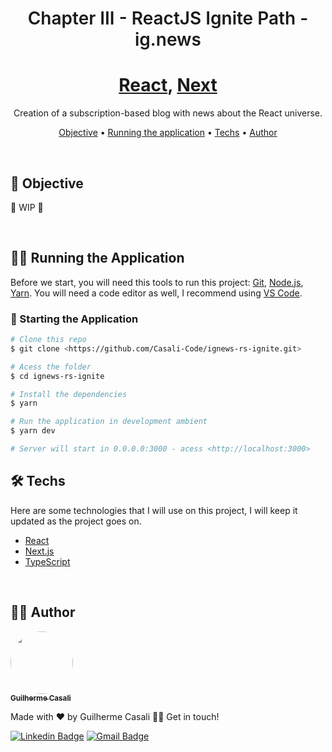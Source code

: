 <h1
  style="
    font-weight: 600;
    "
  align="center"
>
  Chapter III - ReactJS Ignite Path - ig.news
</h1>

<h1 align="center">
    <a href="https://pt-br.reactjs.org/">React</a>, <a href="https://nextjs.org/">Next</a>
</h1>

<p align="center">Creation of a subscription-based blog with news about the React universe.</p>

<p align="center">
 <a href="#objective">Objective</a> •
 <a href="#rapp">Running the application</a> •
 <a href="#techs">Techs</a> •
 <a href="#author">Author</a>
</p>

<br>

<h2 id="objective"> 🎯 Objective </h2>

🚧 WIP 🚧

<br>

<h2 id="rapp"> 🐱‍💻 Running the Application </h2>

Before we start, you will need this tools to run this project:
[Git](https://git-scm.com), [Node.js](https://nodejs.org/en/), [Yarn](https://yarnpkg.com).
You will need a code editor as well, I recommend using [VS Code](https://code.visualstudio.com/).

### 🎲 Starting the Application

```bash
# Clone this repo
$ git clone <https://github.com/Casali-Code/ignews-rs-ignite.git>

# Acess the folder
$ cd ignews-rs-ignite

# Install the dependencies
$ yarn

# Run the application in development ambient
$ yarn dev

# Server will start in 0.0.0.0:3000 - acess <http://localhost:3000>
```

<h2 id="techs"> 🛠️ Techs </h2>

Here are some technologies that I will use on this project, I will keep it updated as the project goes on.

- [React](https://pt-br.reactjs.org/)
- [Next.js](https://nextjs.org/)
- [TypeScript](https://www.typescriptlang.org/)

<br>

<h2 id="author"> 🙋‍♂️ Author </h2>

<a href="https://github.com/Casali-Code">
 <img style="border-radius: 50%;" src="https://avatars.githubusercontent.com/u/58091177?v=4" width="100px;" alt=""/>
 <br />
 <sub margin="0 auto"><b>Guilherme Casali</b></sub></a>

Made with ❤️ by Guilherme Casali 👋🏽 Get in touch!

[![Linkedin Badge](https://img.shields.io/badge/-Guilherme-blue?style=flat-square&logo=Linkedin&logoColor=white&link=http://linkedin.com/in/guilhermecasali/)](https://www.linkedin.com/in/guilhermecasali/)
[![Gmail Badge](https://img.shields.io/badge/-guilhermecasali.dev@gmail.com-c14438?style=flat-square&logo=Gmail&logoColor=white&link=mailto:guilhermecasali.dev@gmail.com)](mailto:guilhermecasali.dev@gmail.com)
